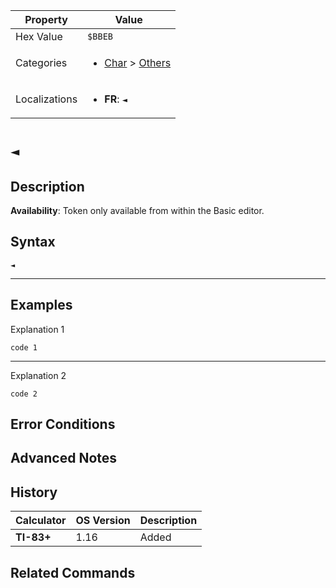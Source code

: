 | Property      | Value |
|---------------|-------|
| Hex Value     | `$BBEB`|
| Categories    | <ul><li>[Char](<../categories/Char.md>) > [Others](<../categories/Char.md#Others>)</li></ul> |
| Localizations | <ul><li><b>FR</b>: `◄`</li></ul> |

# `◄`

## Description



<b>Availability</b>: Token only available from within the Basic editor.

## Syntax
`◄`

<hr>

## Examples

Explanation 1
```ti-basic
code 1
```
---
Explanation 2
```ti-basic
code 2
```

## Error Conditions


## Advanced Notes


## History
| Calculator | OS Version | Description |
|------------|------------|-------------|
| <b>TI-83+</b> | 1.16 | Added

## Related Commands

    